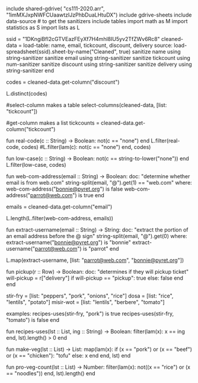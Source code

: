 include shared-gdrive(
  "cs111-2020.arr",
  "1imMXJxpNWFCUaawtzIJzPhbDuaLHtuDX")
include gdrive-sheets
include data-source # to get the sanitizers
include tables
import math as M
import statistics as S
import lists as L

ssid = "1DKngiBfI2cGTVEazFEyXf7H4mhl8IU5yv2TfZWv6Rc8"
cleaned-data =
  load-table: name, email, tickcount, discount, delivery
    source: load-spreadsheet(ssid).sheet-by-name("Cleaned", true)
    sanitize name using string-sanitizer
    sanitize email using string-sanitizer
    sanitize tickcount using num-sanitizer
    sanitize discount using string-sanitizer
    sanitize delivery using string-sanitizer
  end

codes = cleaned-data.get-column("discount")

L.distinct(codes)

#select-column makes a table
select-columns(cleaned-data, [list: "tickcount"])

#get-column makes a list
tickcounts = cleaned-data.get-column("tickcount")

fun real-code(c :: String) -> Boolean:
  not(c == "none")
end
L.filter(real-code, codes)
#L.filter(lam(c): not(c == "none") end, codes)

fun low-case(c :: String) -> Boolean:
  not(c == string-to-lower("none"))
end
L.filter(low-case, codes)

fun web-com-address(email :: String) -> Boolean:
  doc: "determine whether email is from web.com"
  string-split(email, "@").get(1) == "web.com"
where:
  web-com-address("bonnie@pyret.org") is false
  web-com-address("parrot@web.com") is true
end

emails = cleaned-data.get-column("email")

L.length(L.filter(web-com-address, emails))

fun extract-username(email :: String) -> String:
  doc: "extract the portion of an email address before the @ sign"
  string-split(email, "@").get(0)
where:
  extract-username("bonnie@pyret.org") is "bonnie"
  extract-username("parrot@web.com") is "parrot"
end

L.map(extract-username,
  [list: "parrot@web.com", "bonnie@pyret.org"])

fun pickup(r :: Row) -> Boolean:
  doc: "determines if they will pickup ticket"
  will-pickup = r["delivery"]
  if will-pickup == "pickup": true
  else: false
  end
end







stir-fry =
  [list: "peppers", "pork", "onions", "rice"]
dosa = [list: "rice", "lentils", "potato"]
misir-wot =
  [list: "lentils", "berbere", "tomato"]

examples:
  recipes-uses(stir-fry, "pork") is true
  recipes-uses(stir-fry, "tomato") is false
end

fun recipes-uses(lst :: List<String>, ing :: String) -> Boolean:
  filter(lam(x):
      x == ing
    end, lst).length() > 0
end

fun make-veg(lst :: List<String>) -> List<String>:
  map(lam(x):
      if (x == "pork") or (x == "beef") or (x == "chicken"):
      "tofu"
    else:
      x
    end
  end, lst)
end

fun pro-veg-count(lst :: List<String>) -> Number:
  filter(lam(x):
      not((x == "rice") or (x == "noodles"))
    end, lst).length()
end
